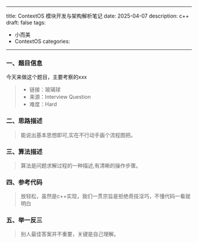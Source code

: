 
---
title: ContextOS 模块开发与架构解析笔记
date: 2025-04-07
description: c++
draft: false
tags:
  - 小而美
  - ContextOS
categories:
---

### 一、**题目信息**
今天来做这个题目，主要考察的xxx 
> - 链接：玻璃球
> - 来源：Interview Question
> - 难度：Hard

### 二、**思路描述**

> 能说出基本思想即可,实在不行动手画个流程图把。

### 三、**算法描述**
>算法是问题求解过程的一种描述,有清晰的操作步骤。



### 四、**参考代码**
> 放轻松，虽然是c++实现，我们一贯宗旨是拒绝奇技淫巧，不懂代码一看就明白




### 五、举一反三
> 别人最佳答案并不重要，关键是自己理解。



